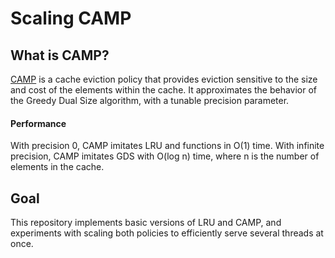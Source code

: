 # Scaling CAMP

## What is CAMP?
[CAMP](http://dblab.usc.edu/users/papers/CAMPTR.pdf) is a cache eviction policy
that provides eviction sensitive to the size and cost of the elements within
the cache.
It approximates the behavior of the Greedy Dual Size algorithm, with
a tunable precision parameter.

#### Performance
With precision 0, CAMP imitates LRU and functions in O(1) time.
With infinite precision, CAMP imitates GDS with O(log n) time, where n is the
number of elements in the cache.

## Goal
This repository implements basic versions of LRU and CAMP, and experiments with
scaling both policies to efficiently serve several threads at once.

